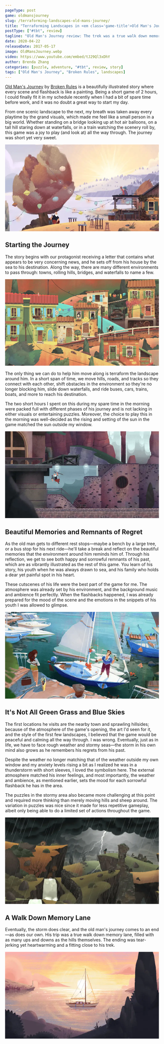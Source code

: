 ```yaml
---
pageType: post
game: oldmansjourney
slug: /terraforming-landscapes-old-mans-journey/
title: "Terraforming Landscapes in <em class='game-title'>Old Man's Journey</em>"
postType: ["#tbt", review]
tagline: "Old Man's Journey review: The trek was a true walk down memory lane, filled with as many ups and downs as the hills themselves."
date: 2020-04-22
releaseDate: 2017-05-17
image: OldMansJourney.webp
video: https://www.youtube.com/embed/tJ29Ql3xDhY
author: Brenda Zhang
categories: [puzzle, adventure, "#tbt", review, story]
tags: ["Old Man's Journey", "Broken Rules", landscapes]
---
```


[Old Man's Journey](http://www.oldmansjourney.com/) by [Broken Rules](http://brokenrul.es/) is a beautifully illustrated story where every scene and flashback is like a painting. Being a short game of 2 hours, I could finally fit it in my schedule recently when I had a bit of spare time before work, and it was no doubt a great way to start my day.

From one scenic landscape to the next, my breath was taken away every playtime by the grand visuals, which made me feel like a small person in a big world. Whether standing on a bridge looking up at hot air balloons, on a tall hill staring down at waterfalls, or in a train watching the scenery roll by, this game was a joy to play (and look at) all the way through. The journey was short yet very sweet.

![Scene in Old Man's Journey][image0]

## Starting the Journey

The story begins with our protagonist receiving a letter that contains what appears to be very concerning news, and he sets off from his house by the sea to his destination. Along the way, there are many different environments to pass through: towns, rolling hills, bridges, and waterfalls to name a few.

![Town in Old Man's Journey][image1]

The only thing we can do to help him move along is terraform the landscape around him. In a short span of time, we move hills, roads, and tracks so they connect with each other, shift obstacles in the environment so they're no longer blocking him, slide down waterfalls, and ride buses, cars, trains, boats, and more to reach his destination.

The two short hours I spent on this during my spare time in the morning were packed full with different phases of his journey and is not lacking in either visuals or entertaining puzzles. Moreover, the choice to play this in the morning was well-decided as the rising and setting of the sun in the game matched the sun outside my window.

![Waterfall in Old Man's Journey][image2]

## Beautiful Memories and Remnants of Regret

As the old man gets to different rest stops—maybe a bench by a large tree, or a bus stop for his next ride—he'll take a break and reflect on the beautiful memories that the environment around him reminds him of. Through his reflection, we get to see both happy and sorrowful remnants of his past, which are as vibrantly illustrated as the rest of this game. You learn of his story, his youth when he was always drawn to sea, and his family who holds a dear yet painful spot in his heart.

These cutscenes of his life were the best part of the game for me. The atmosphere was already set by his environment, and the background music and ambience fit perfectly. When the flashbacks happened, I was already prepared for the mood of the scene and the emotions in the snippets of his youth I was allowed to glimpse.

![Memory from youth in Old Man's Journey][image3]

## It's Not All Green Grass and Blue Skies

The first locations he visits are the nearby town and sprawling hillsides; because of the atmosphere of the game's opening, the art I'd seen for it, and the style of the first few landscapes, I believed that the game would be peaceful and calming all the way through. I was wrong. Eventually, just as in life, we have to face rough weather and stormy seas—the storm in his own mind also grows as he remembers his regrets from his past.

Despite the weather no longer matching that of the weather outside my own window and my anxiety levels rising a bit as I realized he was in a thunderstorm with short sleeves, I loved the symbolism here. The external atmosphere matched his inner feelings, and most importantly, the weather and ambience, as mentioned earlier, sets the mood for each sorrowful flashback he has in the area.

The puzzles in the stormy area also became more challenging at this point and required more thinking than merely moving hills and sheep around. The variation in puzzles was nice since it made for less repetitive gameplay, albeit only being able to do a limited set of actions throughout the game.

![Stormy scene in Old Man's Journey][image4]

## A Walk Down Memory Lane

Eventually, the storm does clear, and the old man's journey comes to an end—as does our own. His trip was a true walk down memory lane, filled with as many ups and downs as the hills themselves. The ending was tear-jerking yet heartwarming and a fitting close to his trek.

![Sunset and sailboat in Old Man's Journey][image5]

[image0]: ../../../images/post/oldmansjourney/OldMansJourney0.webp
[image1]: ../../../images/post/oldmansjourney/OldMansJourney1.webp
[image2]: ../../../images/post/oldmansjourney/OldMansJourney2.webp
[image3]: ../../../images/post/oldmansjourney/OldMansJourney3.webp
[image4]: ../../../images/post/oldmansjourney/OldMansJourney4.webp
[image5]: ../../../images/post/oldmansjourney/OldMansJourney5.webp
